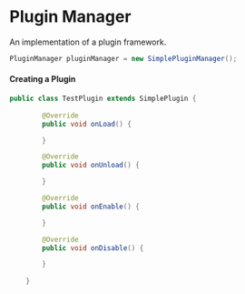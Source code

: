 Plugin Manager
===

An implementation of a plugin framework.

```java
PluginManager pluginManager = new SimplePluginManager();
```

#### Creating a Plugin

```java
public class TestPlugin extends SimplePlugin {
        
        @Override
        public void onLoad() {

        }

        @Override
        public void onUnload() {

        }

        @Override
        public void onEnable() {

        }

        @Override
        public void onDisable() {

        }
        
    }
```